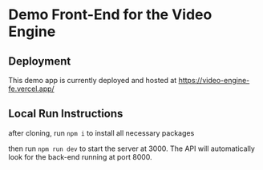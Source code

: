 # Demo Front-End for the Video Engine

## Deployment

This demo app is currently deployed and hosted at https://video-engine-fe.vercel.app/

## Local Run Instructions
after cloning, run ```npm i``` to install all necessary packages

then run ```npm run dev``` to start the server at 3000. The API will automatically look for the back-end running at port 8000.